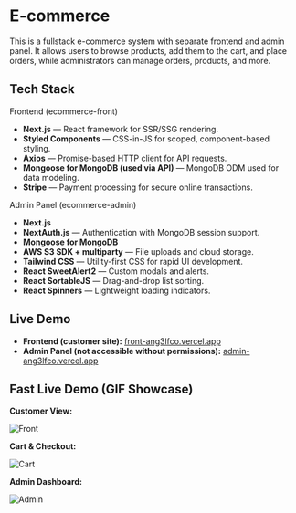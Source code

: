 # E-commerce
This is a fullstack e-commerce system with separate frontend and admin panel. It allows users to browse products, add them to the cart, and place orders, while administrators 
can manage orders, products, and more.

## Tech Stack
Frontend (ecommerce-front)
- **Next.js** — React framework for SSR/SSG rendering.
- **Styled Components** — CSS-in-JS for scoped, component-based styling.
- **Axios** — Promise-based HTTP client for API requests.
- **Mongoose for MongoDB (used via API)** — MongoDB ODM used for data modeling.
- **Stripe** — Payment processing for secure online transactions.

Admin Panel (ecommerce-admin)
- **Next.js**
- **NextAuth.js** — Authentication with MongoDB session support.
- **Mongoose for MongoDB**
- **AWS S3 SDK + multiparty** — File uploads and cloud storage.
- **Tailwind CSS** — Utility-first CSS for rapid UI development.
- **React SweetAlert2** — Custom modals and alerts.
- **React SortableJS** — Drag-and-drop list sorting.
- **React Spinners** — Lightweight loading indicators.

## Live Demo
- **Frontend (customer site):** [front-ang3lfco.vercel.app](https://front-ang3lfco.vercel.app)
- **Admin Panel (not accessible without permissions):** [admin-ang3lfco.vercel.app](https://admin-ang3lfco.vercel.app)

## Fast Live Demo (GIF Showcase)
**Customer View:**

![Front](https://github.com/user-attachments/assets/7aeed49d-d3bc-4e58-a7bb-d6be473238a7)

**Cart & Checkout:**

![Cart](https://github.com/user-attachments/assets/9b26ca0f-d272-45ff-b61e-f555167a7679)

**Admin Dashboard:**

![Admin](https://github.com/user-attachments/assets/b2b39416-de63-4a08-8413-ca46d862e614)


